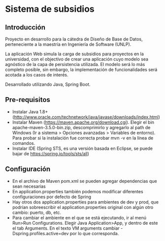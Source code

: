 # Sistema de subsidios
## Introducción
Proyecto en desarrollo para la cátedra de Diseño de Base de Datos, perteneciente a la maestría en Ingeniería de Software (UNLP).

La aplicación Web simula la carga de subsidios para proyectos en la universidad, con el objectivo de crear una aplicación cuyo modelo sea agnóstico de la capa de persistencia utilizada. El modelo será lo más completo posible, sin embargo, la implementación de funcionalidades será acotada a los casos de interés.

Desarrollado utilizando Java, Spring Boot.

## Pre-requisitos
- Instalar Java 1.8+ (http://www.oracle.com/technetwork/java/javase/downloads/index.html)
- Instalar Maven (https://maven.apache.org/download.cgi). Elegir el bin apache-maven-3.5.0-bin.zip, descomprimirlo y agregarlo al path de Windows (Ir a sistema > Opciones avanzadas > Variables de entorno).
	Para probar si la instalación fue correcta probar mvn -v en la línea de comandos.
- Instalar IDE (Spring STS, es una versión basada en Eclipse, se puede bajar de https://spring.io/tools/sts/all)

## Configuración
- En el archivo de Maven pom.xml se pueden agregar dependencias que sean necesarias
- En application.properties también podemos modificar diferentes configuraciones por defecto de Spring
- Hay otros dos application.properties para ambientes de dev y prod, que podrían sobreescribir el application.properties original con algún otro cambio: puerto, db, etc.
- Para cambiar el ambiente en el que se está ejecutando, ir al menú Run>Run Configurations. Elegir Java Application>App, y dentro de este el tab Arguments. En el texto VM arguments cambiar -Dspring.profiles.active=dev por lo que corresponda.